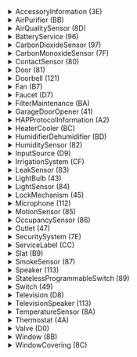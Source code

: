 <details><summary>AccessoryInformation (3E)</summary><br><table>
<tr><th>Characteristic</th<th>UUID</th><th>Format</th><th>Perms</th><th>Values</th></tr>
<tr><td>Identify *</td><td>14</td><td>BOOL</td><td>PW</td><td>false (0) / true (1)</td></tr>
<tr><td>FirmwareRevision</td><td>52</td><td>STRING</td><td>PR+EV</td><td>(max 64 characters)</td></tr>
<tr><td>Manufacturer</td><td>20</td><td>STRING</td><td>PR</td><td>(max 64 characters)</td></tr>
<tr><td>Model</td><td>21</td><td>STRING</td><td>PR</td><td>(max 64 characters)</td></tr>
<tr><td>Name</td><td>23</td><td>STRING</td><td>PR</td><td>(max 64 characters)</td></tr>
<tr><td>SerialNumber</td><td>30</td><td>STRING</td><td>PR</td><td>(max 64 characters)</td></tr>
<tr><td>HardwareRevision</td><td>53</td><td>STRING</td><td>PR</td><td>(max 64 characters)</td></tr>
<tr><td>AccessoryFlags</td><td>A6</td><td>UINT32</td><td>PR+EV</td><td>1-1</td></tr>
</table><br></details>
<details><summary>AirPurifier (BB)</summary><br><table>
<tr><th>Characteristic</th<th>UUID</th><th>Format</th><th>Perms</th><th>Values</th></tr>
<tr><td>Active *</td><td>B0</td><td>UINT8</td><td>PW+PR+EV</td><td>INACTIVE (0)<br>ACIVE (1)</tr>
<tr><td>CurrentAirPurifierState *</td><td>A9</td><td>UINT8</td><td>PR+EV</td><td>INACTIVE (0)<br>IDLE (1)<br>PURIFYING (2)</tr>
<tr><td>TargetAirPurifierState *</td><td>A8</td><td>UINT8</td><td>PW+PR+EV</td><td>MANUAL (0)<br>AUTO (1)</tr>
<tr><td>Name</td><td>23</td><td>STRING</td><td>PR</td><td>(max 64 characters)</td></tr>
<tr><td>RotationSpeed</td><td>29</td><td>FLOAT</td><td>PR+PW+EV</td><td>0-100</td></tr>
<tr><td>SwingMode</td><td>B6</td><td>UINT8</td><td>PR+EV+PW</td><td>SWING_DISABLED (0)<br>SWING_ENABLED (1)</tr>
<tr><td>LockPhysicalControls</td><td>A7</td><td>UINT8</td><td>PW+PR+EV</td><td>CONTROL_LOCK_DISABLED (0)<br>CONTROL_LOCK_ENABLED (1)</tr>
</table><br></details>
<details><summary>AirQualitySensor (8D)</summary><br><table>
<tr><th>Characteristic</th<th>UUID</th><th>Format</th><th>Perms</th><th>Values</th></tr>
<tr><td>AirQuality *</td><td>95</td><td>UINT8</td><td>PR+EV</td><td>UNKNOWN (0)<br>EXCELLENT (1)<br>GOOD (2)<br>FAIR (3)<br>INFERIOR (4)<br>POOR (5)</tr>
<tr><td>Name</td><td>23</td><td>STRING</td><td>PR</td><td>(max 64 characters)</td></tr>
<tr><td>OzoneDensity</td><td>C3</td><td>FLOAT</td><td>PR+EV</td><td>0-1000</td></tr>
<tr><td>NitrogenDioxideDensity</td><td>C4</td><td>FLOAT</td><td>PR+EV</td><td>0-1000</td></tr>
<tr><td>SulphurDioxideDensity</td><td>C5</td><td>FLOAT</td><td>PR+EV</td><td>0-1000</td></tr>
<tr><td>PM25Density</td><td>C6</td><td>FLOAT</td><td>PR+EV</td><td>0-1000</td></tr>
<tr><td>PM10Density</td><td>C7</td><td>FLOAT</td><td>PR+EV</td><td>0-1000</td></tr>
<tr><td>VOCDensity</td><td>C8</td><td>FLOAT</td><td>PR+EV</td><td>0-1000</td></tr>
<tr><td>StatusActive</td><td>75</td><td>BOOL</td><td>PR+EV</td><td>false (0) / true (1)</td></tr>
<tr><td>StatusFault</td><td>77</td><td>UINT8</td><td>PR+EV</td><td>NO_FAULT (0)<br>FAULT (1)</tr>
<tr><td>StatusTampered</td><td>7A</td><td>UINT8</td><td>PR+EV</td><td>NOT_TAMPERED (0)<br>TAMPERED (1)</tr>
<tr><td>StatusLowBattery</td><td>79</td><td>UINT8</td><td>PR+EV</td><td>NOT_LOW_BATTERY (0)<br>LOW_BATTERY (1)</tr>
</table><br></details>
<details><summary>BatteryService (96)</summary><br><table>
<tr><th>Characteristic</th<th>UUID</th><th>Format</th><th>Perms</th><th>Values</th></tr>
<tr><td>BatteryLevel *</td><td>68</td><td>UINT8</td><td>PR+EV</td><td>0-100</td></tr>
<tr><td>ChargingState *</td><td>8F</td><td>UINT8</td><td>PR+EV</td><td>NOT_CHARGING (0)<br>CHARGING (1)<br>NOT_CHARGEABLE (2)</tr>
<tr><td>StatusLowBattery *</td><td>79</td><td>UINT8</td><td>PR+EV</td><td>NOT_LOW_BATTERY (0)<br>LOW_BATTERY (1)</tr>
<tr><td>Name</td><td>23</td><td>STRING</td><td>PR</td><td>(max 64 characters)</td></tr>
</table><br></details>
<details><summary>CarbonDioxideSensor (97)</summary><br><table>
<tr><th>Characteristic</th<th>UUID</th><th>Format</th><th>Perms</th><th>Values</th></tr>
<tr><td>CarbonDioxideDetected *</td><td>92</td><td>UINT8</td><td>PR+EV</td><td>NORMAL (0)<br>ABNORMAL (1)</tr>
<tr><td>Name</td><td>23</td><td>STRING</td><td>PR</td><td>(max 64 characters)</td></tr>
<tr><td>StatusActive</td><td>75</td><td>BOOL</td><td>PR+EV</td><td>false (0) / true (1)</td></tr>
<tr><td>StatusFault</td><td>77</td><td>UINT8</td><td>PR+EV</td><td>NO_FAULT (0)<br>FAULT (1)</tr>
<tr><td>StatusTampered</td><td>7A</td><td>UINT8</td><td>PR+EV</td><td>NOT_TAMPERED (0)<br>TAMPERED (1)</tr>
<tr><td>StatusLowBattery</td><td>79</td><td>UINT8</td><td>PR+EV</td><td>NOT_LOW_BATTERY (0)<br>LOW_BATTERY (1)</tr>
<tr><td>CarbonDioxideLevel</td><td>93</td><td>FLOAT</td><td>PR+EV</td><td>0-100000</td></tr>
<tr><td>CarbonDioxidePeakLevel</td><td>94</td><td>FLOAT</td><td>PR+EV</td><td>0-100000</td></tr>
</table><br></details>
<details><summary>CarbonMonoxideSensor (7F)</summary><br><table>
<tr><th>Characteristic</th<th>UUID</th><th>Format</th><th>Perms</th><th>Values</th></tr>
<tr><td>CarbonMonoxideDetected *</td><td>69</td><td>UINT8</td><td>PR+EV</td><td>NORMAL (0)<br>ABNORMAL (1)</tr>
<tr><td>Name</td><td>23</td><td>STRING</td><td>PR</td><td>(max 64 characters)</td></tr>
<tr><td>StatusActive</td><td>75</td><td>BOOL</td><td>PR+EV</td><td>false (0) / true (1)</td></tr>
<tr><td>StatusFault</td><td>77</td><td>UINT8</td><td>PR+EV</td><td>NO_FAULT (0)<br>FAULT (1)</tr>
<tr><td>StatusTampered</td><td>7A</td><td>UINT8</td><td>PR+EV</td><td>NOT_TAMPERED (0)<br>TAMPERED (1)</tr>
<tr><td>StatusLowBattery</td><td>79</td><td>UINT8</td><td>PR+EV</td><td>NOT_LOW_BATTERY (0)<br>LOW_BATTERY (1)</tr>
<tr><td>CarbonMonoxideLevel</td><td>90</td><td>FLOAT</td><td>PR+EV</td><td>0-100</td></tr>
<tr><td>CarbonMonoxidePeakLevel</td><td>91</td><td>FLOAT</td><td>PR+EV</td><td>0-100</td></tr>
</table><br></details>
<details><summary>ContactSensor (80)</summary><br><table>
<tr><th>Characteristic</th<th>UUID</th><th>Format</th><th>Perms</th><th>Values</th></tr>
<tr><td>ContactSensorState *</td><td>6A</td><td>UINT8</td><td>PR+EV</td><td>DETECTED (0)<br>NOT_DETECTED (1)</tr>
<tr><td>Name</td><td>23</td><td>STRING</td><td>PR</td><td>(max 64 characters)</td></tr>
<tr><td>StatusActive</td><td>75</td><td>BOOL</td><td>PR+EV</td><td>false (0) / true (1)</td></tr>
<tr><td>StatusFault</td><td>77</td><td>UINT8</td><td>PR+EV</td><td>NO_FAULT (0)<br>FAULT (1)</tr>
<tr><td>StatusTampered</td><td>7A</td><td>UINT8</td><td>PR+EV</td><td>NOT_TAMPERED (0)<br>TAMPERED (1)</tr>
<tr><td>StatusLowBattery</td><td>79</td><td>UINT8</td><td>PR+EV</td><td>NOT_LOW_BATTERY (0)<br>LOW_BATTERY (1)</tr>
</table><br></details>
<details><summary>Door (81)</summary><br><table>
<tr><th>Characteristic</th<th>UUID</th><th>Format</th><th>Perms</th><th>Values</th></tr>
<tr><td>CurrentPosition *</td><td>6D</td><td>UINT8</td><td>PR+EV</td><td>0-100</td></tr>
<tr><td>TargetPosition *</td><td>7C</td><td>UINT8</td><td>PW+PR+EV</td><td>0-100</td></tr>
<tr><td>PositionState *</td><td>72</td><td>UINT8</td><td>PR+EV</td><td>GOING_TO_MINIMUM (0)<br>GOING_TO_MAXIMUM (1)<br>STOPPED (2)</tr>
<tr><td>Name</td><td>23</td><td>STRING</td><td>PR</td><td>(max 64 characters)</td></tr>
<tr><td>HoldPosition</td><td>6F</td><td>BOOL</td><td>PW</td><td>false (0) / true (1)</td></tr>
<tr><td>ObstructionDetected</td><td>24</td><td>BOOL</td><td>PR+EV</td><td>false (0) / true (1)</td></tr>
</table><br></details>
<details><summary>Doorbell (121)</summary><br><table>
<tr><th>Characteristic</th<th>UUID</th><th>Format</th><th>Perms</th><th>Values</th></tr>
<tr><td>ProgrammableSwitchEvent *</td><td>73</td><td>UINT8</td><td>PR+EV+NV</td><td>SINGLE_PRESS (0)<br>DOUBLE_PRESS (1)<br>LONG_PRESS (2)</tr>
<tr><td>Name</td><td>23</td><td>STRING</td><td>PR</td><td>(max 64 characters)</td></tr>
<tr><td>Volume</td><td>119</td><td>UINT8</td><td>PW+PR+EV</td><td>0-100</td></tr>
<tr><td>Brightness</td><td>8</td><td>INT</td><td>PR+PW+EV</td><td>0-100</td></tr>
</table><br></details>
<details><summary>Fan (B7)</summary><br><table>
<tr><th>Characteristic</th<th>UUID</th><th>Format</th><th>Perms</th><th>Values</th></tr>
<tr><td>Active *</td><td>B0</td><td>UINT8</td><td>PW+PR+EV</td><td>INACTIVE (0)<br>ACIVE (1)</tr>
<tr><td>Name</td><td>23</td><td>STRING</td><td>PR</td><td>(max 64 characters)</td></tr>
<tr><td>CurrentFanState</td><td>AF</td><td>UINT8</td><td>PR+EV</td><td>INACTIVE (0)<br>IDLE (1)<br>BLOWING (2)</tr>
<tr><td>TargetFanState</td><td>BF</td><td>UINT8</td><td>PW+PR+EV</td><td>MANUAL (0)<br>AUTO (1)</tr>
<tr><td>RotationDirection</td><td>28</td><td>INT</td><td>PR+PW+EV</td><td>CLOCKWISE (0)<br>COUNTERCLOCKWISE (1)</tr>
<tr><td>RotationSpeed</td><td>29</td><td>FLOAT</td><td>PR+PW+EV</td><td>0-100</td></tr>
<tr><td>SwingMode</td><td>B6</td><td>UINT8</td><td>PR+EV+PW</td><td>SWING_DISABLED (0)<br>SWING_ENABLED (1)</tr>
<tr><td>LockPhysicalControls</td><td>A7</td><td>UINT8</td><td>PW+PR+EV</td><td>CONTROL_LOCK_DISABLED (0)<br>CONTROL_LOCK_ENABLED (1)</tr>
</table><br></details>
<details><summary>Faucet (D7)</summary><br><table>
<tr><th>Characteristic</th<th>UUID</th><th>Format</th><th>Perms</th><th>Values</th></tr>
<tr><td>Active *</td><td>B0</td><td>UINT8</td><td>PW+PR+EV</td><td>INACTIVE (0)<br>ACIVE (1)</tr>
<tr><td>StatusFault</td><td>77</td><td>UINT8</td><td>PR+EV</td><td>NO_FAULT (0)<br>FAULT (1)</tr>
<tr><td>Name</td><td>23</td><td>STRING</td><td>PR</td><td>(max 64 characters)</td></tr>
</table><br></details>
<details><summary>FilterMaintenance (BA)</summary><br><table>
<tr><th>Characteristic</th<th>UUID</th><th>Format</th><th>Perms</th><th>Values</th></tr>
<tr><td>FilterChangeIndication *</td><td>AC</td><td>UINT8</td><td>PR+EV</td><td>NO_CHANGE_NEEDED (0)<br>CHANGE_NEEDED (1)</tr>
<tr><td>Name</td><td>23</td><td>STRING</td><td>PR</td><td>(max 64 characters)</td></tr>
<tr><td>FilterLifeLevel</td><td>AB</td><td>FLOAT</td><td>PR+EV</td><td>0-100</td></tr>
<tr><td>ResetFilterIndication</td><td>AD</td><td>UINT8</td><td>PW</td><td>1-1</td></tr>
</table><br></details>
<details><summary>GarageDoorOpener (41)</summary><br><table>
<tr><th>Characteristic</th<th>UUID</th><th>Format</th><th>Perms</th><th>Values</th></tr>
<tr><td>CurrentDoorState *</td><td>E</td><td>UINT8</td><td>PR+EV</td><td>OPEN (0)<br>CLOSED (1)<br>OPENING (2)<br>CLOSING (3)<br>STOPPED (4)</tr>
<tr><td>TargetDoorState *</td><td>32</td><td>UINT8</td><td>PW+PR+EV</td><td>OPEN (0)<br>CLOSED (1)</tr>
<tr><td>ObstructionDetected *</td><td>24</td><td>BOOL</td><td>PR+EV</td><td>false (0) / true (1)</td></tr>
<tr><td>LockCurrentState</td><td>1D</td><td>UINT8</td><td>PR+EV</td><td>UNLOCKED (0)<br>LOCKED (1)<br>JAMMED (2)<br>UNKNOWN (3)</tr>
<tr><td>LockTargetState</td><td>1E</td><td>UINT8</td><td>PW+PR+EV</td><td>UNLOCK (0)<br>LOCK (1)</tr>
<tr><td>Name</td><td>23</td><td>STRING</td><td>PR</td><td>(max 64 characters)</td></tr>
</table><br></details>
<details><summary>HAPProtocolInformation (A2)</summary><br><table>
<tr><th>Characteristic</th<th>UUID</th><th>Format</th><th>Perms</th><th>Values</th></tr>
<tr><td>Version *</td><td>37</td><td>STRING</td><td>PR</td><td>(max 64 characters)</td></tr>
</table><br></details>
<details><summary>HeaterCooler (BC)</summary><br><table>
<tr><th>Characteristic</th<th>UUID</th><th>Format</th><th>Perms</th><th>Values</th></tr>
<tr><td>Active *</td><td>B0</td><td>UINT8</td><td>PW+PR+EV</td><td>INACTIVE (0)<br>ACIVE (1)</tr>
<tr><td>CurrentTemperature *</td><td>11</td><td>FLOAT</td><td>PR+EV</td><td>0-100</td></tr>
<tr><td>CurrentHeaterCoolerState *</td><td>B1</td><td>UINT8</td><td>PR+EV</td><td>INACTIVE (0)<br>IDLE (1)<br>HEATING (2)<br>COOLING (3)</tr>
<tr><td>TargetHeaterCoolerState *</td><td>B2</td><td>UINT8</td><td>PW+PR+EV</td><td>AUTO (0)<br>HEAT (1)<br>COOL (2)</tr>
<tr><td>Name</td><td>23</td><td>STRING</td><td>PR</td><td>(max 64 characters)</td></tr>
<tr><td>RotationSpeed</td><td>29</td><td>FLOAT</td><td>PR+PW+EV</td><td>0-100</td></tr>
<tr><td>TemperatureDisplayUnits</td><td>36</td><td>UINT8</td><td>PW+PR+EV</td><td>CELSIUS (0)<br>FAHRENHEIT (1)</tr>
<tr><td>SwingMode</td><td>B6</td><td>UINT8</td><td>PR+EV+PW</td><td>SWING_DISABLED (0)<br>SWING_ENABLED (1)</tr>
<tr><td>CoolingThresholdTemperature</td><td>D</td><td>FLOAT</td><td>PR+PW+EV</td><td>10-35</td></tr>
<tr><td>HeatingThresholdTemperature</td><td>12</td><td>FLOAT</td><td>PR+PW+EV</td><td>0-25</td></tr>
<tr><td>LockPhysicalControls</td><td>A7</td><td>UINT8</td><td>PW+PR+EV</td><td>CONTROL_LOCK_DISABLED (0)<br>CONTROL_LOCK_ENABLED (1)</tr>
</table><br></details>
<details><summary>HumidifierDehumidifier (BD)</summary><br><table>
<tr><th>Characteristic</th<th>UUID</th><th>Format</th><th>Perms</th><th>Values</th></tr>
<tr><td>Active *</td><td>B0</td><td>UINT8</td><td>PW+PR+EV</td><td>INACTIVE (0)<br>ACIVE (1)</tr>
<tr><td>CurrentRelativeHumidity *</td><td>10</td><td>FLOAT</td><td>PR+EV</td><td>0-100</td></tr>
<tr><td>CurrentHumidifierDehumidifierState *</td><td>B3</td><td>UINT8</td><td>PR+EV</td><td>INACTIVE (0)<br>IDLE (1)<br>HUMIDIFYING (2)<br>DEHUMIDIFYING (3)</tr>
<tr><td>TargetHumidifierDehumidifierState *</td><td>B4</td><td>UINT8</td><td>PW+PR+EV</td><td>AUTO (0)<br>HUMIDIFY (1)<br>DEHUMIDIFY (2)</tr>
<tr><td>Name</td><td>23</td><td>STRING</td><td>PR</td><td>(max 64 characters)</td></tr>
<tr><td>RelativeHumidityDehumidifierThreshold</td><td>C9</td><td>FLOAT</td><td>PR+PW+EV</td><td>0-100</td></tr>
<tr><td>RelativeHumidityHumidifierThreshold</td><td>CA</td><td>FLOAT</td><td>PR+PW+EV</td><td>0-100</td></tr>
<tr><td>RotationSpeed</td><td>29</td><td>FLOAT</td><td>PR+PW+EV</td><td>0-100</td></tr>
<tr><td>SwingMode</td><td>B6</td><td>UINT8</td><td>PR+EV+PW</td><td>SWING_DISABLED (0)<br>SWING_ENABLED (1)</tr>
<tr><td>WaterLevel</td><td>B5</td><td>FLOAT</td><td>PR+EV</td><td>0-100</td></tr>
<tr><td>LockPhysicalControls</td><td>A7</td><td>UINT8</td><td>PW+PR+EV</td><td>CONTROL_LOCK_DISABLED (0)<br>CONTROL_LOCK_ENABLED (1)</tr>
</table><br></details>
<details><summary>HumiditySensor (82)</summary><br><table>
<tr><th>Characteristic</th<th>UUID</th><th>Format</th><th>Perms</th><th>Values</th></tr>
<tr><td>CurrentRelativeHumidity *</td><td>10</td><td>FLOAT</td><td>PR+EV</td><td>0-100</td></tr>
<tr><td>Name</td><td>23</td><td>STRING</td><td>PR</td><td>(max 64 characters)</td></tr>
<tr><td>StatusActive</td><td>75</td><td>BOOL</td><td>PR+EV</td><td>false (0) / true (1)</td></tr>
<tr><td>StatusFault</td><td>77</td><td>UINT8</td><td>PR+EV</td><td>NO_FAULT (0)<br>FAULT (1)</tr>
<tr><td>StatusTampered</td><td>7A</td><td>UINT8</td><td>PR+EV</td><td>NOT_TAMPERED (0)<br>TAMPERED (1)</tr>
<tr><td>StatusLowBattery</td><td>79</td><td>UINT8</td><td>PR+EV</td><td>NOT_LOW_BATTERY (0)<br>LOW_BATTERY (1)</tr>
</table><br></details>
<details><summary>InputSource (D9)</summary><br><table>
<tr><th>Characteristic</th<th>UUID</th><th>Format</th><th>Perms</th><th>Values</th></tr>
<tr><td>ConfiguredName</td><td>E3</td><td>STRING</td><td>PW+PR+EV</td><td>(max 64 characters)</td></tr>
<tr><td>IsConfigured</td><td>D6</td><td>UINT8</td><td>PR+EV</td><td>NOT_CONFIGURED (0)<br>CONFIGURED (1)</tr>
<tr><td>Identifier *</td><td>E6</td><td>UINT32</td><td>PR</td><td>0-255</td></tr>
<tr><td>CurrentVisibilityState</td><td>135</td><td>UINT8</td><td>PR+EV</td><td>0-1</td></tr>
<tr><td>TargetVisibilityState</td><td>134</td><td>UINT8</td><td>PW+PR+EV</td><td>0-1</td></tr>
</table><br></details>
<details><summary>IrrigationSystem (CF)</summary><br><table>
<tr><th>Characteristic</th<th>UUID</th><th>Format</th><th>Perms</th><th>Values</th></tr>
<tr><td>Active *</td><td>B0</td><td>UINT8</td><td>PW+PR+EV</td><td>INACTIVE (0)<br>ACIVE (1)</tr>
<tr><td>ProgramMode *</td><td>D1</td><td>UINT8</td><td>PR+EV</td><td>NONE (0)<br>SCHEDULED (1)<br>SCHEDULE_OVERRIDEN (2)</tr>
<tr><td>InUse *</td><td>D2</td><td>UINT8</td><td>PR+EV</td><td>NOT_IN_USE (0)<br>IN_USE (1)</tr>
<tr><td>RemainingDuration</td><td>D4</td><td>UINT32</td><td>PR+EV</td><td>0-3600</td></tr>
<tr><td>StatusFault</td><td>77</td><td>UINT8</td><td>PR+EV</td><td>NO_FAULT (0)<br>FAULT (1)</tr>
</table><br></details>
<details><summary>LeakSensor (83)</summary><br><table>
<tr><th>Characteristic</th<th>UUID</th><th>Format</th><th>Perms</th><th>Values</th></tr>
<tr><td>LeakDetected *</td><td>70</td><td>UINT8</td><td>PR+EV</td><td>NOT_DETECTED (0)<br>DETECTED (1)</tr>
<tr><td>Name</td><td>23</td><td>STRING</td><td>PR</td><td>(max 64 characters)</td></tr>
<tr><td>StatusActive</td><td>75</td><td>BOOL</td><td>PR+EV</td><td>false (0) / true (1)</td></tr>
<tr><td>StatusFault</td><td>77</td><td>UINT8</td><td>PR+EV</td><td>NO_FAULT (0)<br>FAULT (1)</tr>
<tr><td>StatusTampered</td><td>7A</td><td>UINT8</td><td>PR+EV</td><td>NOT_TAMPERED (0)<br>TAMPERED (1)</tr>
<tr><td>StatusLowBattery</td><td>79</td><td>UINT8</td><td>PR+EV</td><td>NOT_LOW_BATTERY (0)<br>LOW_BATTERY (1)</tr>
</table><br></details>
<details><summary>LightBulb (43)</summary><br><table>
<tr><th>Characteristic</th<th>UUID</th><th>Format</th><th>Perms</th><th>Values</th></tr>
<tr><td>On *</td><td>25</td><td>BOOL</td><td>PR+PW+EV</td><td>false (0) / true (1)</td></tr>
<tr><td>Brightness</td><td>8</td><td>INT</td><td>PR+PW+EV</td><td>0-100</td></tr>
<tr><td>Hue</td><td>13</td><td>FLOAT</td><td>PR+PW+EV</td><td>0-360</td></tr>
<tr><td>Name</td><td>23</td><td>STRING</td><td>PR</td><td>(max 64 characters)</td></tr>
<tr><td>Saturation</td><td>2F</td><td>FLOAT</td><td>PR+PW+EV</td><td>0-100</td></tr>
<tr><td>ColorTemperature</td><td>CE</td><td>UINT32</td><td>PR+PW+EV</td><td>140-500</td></tr>
</table><br></details>
<details><summary>LightSensor (84)</summary><br><table>
<tr><th>Characteristic</th<th>UUID</th><th>Format</th><th>Perms</th><th>Values</th></tr>
<tr><td>CurrentAmbientLightLevel *</td><td>6B</td><td>FLOAT</td><td>PR+EV</td><td>0.0001-100000</td></tr>
<tr><td>Name</td><td>23</td><td>STRING</td><td>PR</td><td>(max 64 characters)</td></tr>
<tr><td>StatusActive</td><td>75</td><td>BOOL</td><td>PR+EV</td><td>false (0) / true (1)</td></tr>
<tr><td>StatusFault</td><td>77</td><td>UINT8</td><td>PR+EV</td><td>NO_FAULT (0)<br>FAULT (1)</tr>
<tr><td>StatusTampered</td><td>7A</td><td>UINT8</td><td>PR+EV</td><td>NOT_TAMPERED (0)<br>TAMPERED (1)</tr>
<tr><td>StatusLowBattery</td><td>79</td><td>UINT8</td><td>PR+EV</td><td>NOT_LOW_BATTERY (0)<br>LOW_BATTERY (1)</tr>
</table><br></details>
<details><summary>LockMechanism (45)</summary><br><table>
<tr><th>Characteristic</th<th>UUID</th><th>Format</th><th>Perms</th><th>Values</th></tr>
<tr><td>LockCurrentState *</td><td>1D</td><td>UINT8</td><td>PR+EV</td><td>UNLOCKED (0)<br>LOCKED (1)<br>JAMMED (2)<br>UNKNOWN (3)</tr>
<tr><td>LockTargetState *</td><td>1E</td><td>UINT8</td><td>PW+PR+EV</td><td>UNLOCK (0)<br>LOCK (1)</tr>
<tr><td>Name</td><td>23</td><td>STRING</td><td>PR</td><td>(max 64 characters)</td></tr>
</table><br></details>
<details><summary>Microphone (112)</summary><br><table>
<tr><th>Characteristic</th<th>UUID</th><th>Format</th><th>Perms</th><th>Values</th></tr>
<tr><td>Mute *</td><td>11A</td><td>BOOL</td><td>PW+PR+EV</td><td>false (0) / true (1)</td></tr>
<tr><td>Name</td><td>23</td><td>STRING</td><td>PR</td><td>(max 64 characters)</td></tr>
<tr><td>Volume</td><td>119</td><td>UINT8</td><td>PW+PR+EV</td><td>0-100</td></tr>
</table><br></details>
<details><summary>MotionSensor (85)</summary><br><table>
<tr><th>Characteristic</th<th>UUID</th><th>Format</th><th>Perms</th><th>Values</th></tr>
<tr><td>MotionDetected *</td><td>22</td><td>BOOL</td><td>PR+EV</td><td>false (0) / true (1)</td></tr>
<tr><td>Name</td><td>23</td><td>STRING</td><td>PR</td><td>(max 64 characters)</td></tr>
<tr><td>StatusActive</td><td>75</td><td>BOOL</td><td>PR+EV</td><td>false (0) / true (1)</td></tr>
<tr><td>StatusFault</td><td>77</td><td>UINT8</td><td>PR+EV</td><td>NO_FAULT (0)<br>FAULT (1)</tr>
<tr><td>StatusTampered</td><td>7A</td><td>UINT8</td><td>PR+EV</td><td>NOT_TAMPERED (0)<br>TAMPERED (1)</tr>
<tr><td>StatusLowBattery</td><td>79</td><td>UINT8</td><td>PR+EV</td><td>NOT_LOW_BATTERY (0)<br>LOW_BATTERY (1)</tr>
</table><br></details>
<details><summary>OccupancySensor (86)</summary><br><table>
<tr><th>Characteristic</th<th>UUID</th><th>Format</th><th>Perms</th><th>Values</th></tr>
<tr><td>OccupancyDetected *</td><td>71</td><td>UINT8</td><td>PR+EV</td><td>NOT_DETECTED (0)<br>DETECTED (1)</tr>
<tr><td>Name</td><td>23</td><td>STRING</td><td>PR</td><td>(max 64 characters)</td></tr>
<tr><td>StatusActive</td><td>75</td><td>BOOL</td><td>PR+EV</td><td>false (0) / true (1)</td></tr>
<tr><td>StatusFault</td><td>77</td><td>UINT8</td><td>PR+EV</td><td>NO_FAULT (0)<br>FAULT (1)</tr>
<tr><td>StatusTampered</td><td>7A</td><td>UINT8</td><td>PR+EV</td><td>NOT_TAMPERED (0)<br>TAMPERED (1)</tr>
<tr><td>StatusLowBattery</td><td>79</td><td>UINT8</td><td>PR+EV</td><td>NOT_LOW_BATTERY (0)<br>LOW_BATTERY (1)</tr>
</table><br></details>
<details><summary>Outlet (47)</summary><br><table>
<tr><th>Characteristic</th<th>UUID</th><th>Format</th><th>Perms</th><th>Values</th></tr>
<tr><td>On *</td><td>25</td><td>BOOL</td><td>PR+PW+EV</td><td>false (0) / true (1)</td></tr>
<tr><td>OutletInUse *</td><td>26</td><td>BOOL</td><td>PR+EV</td><td>false (0) / true (1)</td></tr>
<tr><td>Name</td><td>23</td><td>STRING</td><td>PR</td><td>(max 64 characters)</td></tr>
</table><br></details>
<details><summary>SecuritySystem (7E)</summary><br><table>
<tr><th>Characteristic</th<th>UUID</th><th>Format</th><th>Perms</th><th>Values</th></tr>
<tr><td>SecuritySystemCurrentState *</td><td>66</td><td>UINT8</td><td>PR+EV</td><td>ARMED_STAY (0)<br>ARMED_AWAY (1)<br>ARMED_NIGHT (2)<br>DISARMED (3)<br>ALARM_TRIGGERED (4)</tr>
<tr><td>SecuritySystemTargetState *</td><td>67</td><td>UINT8</td><td>PW+PR+EV</td><td>ARM_STAY (0)<br>ARM_AWAY (1)<br>ARM_NIGHT (2)<br>DISARM (3)</tr>
<tr><td>Name</td><td>23</td><td>STRING</td><td>PR</td><td>(max 64 characters)</td></tr>
<tr><td>SecuritySystemAlarmType</td><td>8E</td><td>UINT8</td><td>PR+EV</td><td>KNOWN (0)<br>UNKNOWN (1)</tr>
<tr><td>StatusFault</td><td>77</td><td>UINT8</td><td>PR+EV</td><td>NO_FAULT (0)<br>FAULT (1)</tr>
<tr><td>StatusTampered</td><td>7A</td><td>UINT8</td><td>PR+EV</td><td>NOT_TAMPERED (0)<br>TAMPERED (1)</tr>
</table><br></details>
<details><summary>ServiceLabel (CC)</summary><br><table>
<tr><th>Characteristic</th<th>UUID</th><th>Format</th><th>Perms</th><th>Values</th></tr>
<tr><td>ServiceLabelNamespace *</td><td>CD</td><td>UINT8</td><td>PR</td><td>DOTS (0)<br>NUMERALS (1)</tr>
</table><br></details>
<details><summary>Slat (B9)</summary><br><table>
<tr><th>Characteristic</th<th>UUID</th><th>Format</th><th>Perms</th><th>Values</th></tr>
<tr><td>CurrentSlatState *</td><td>AA</td><td>UINT8</td><td>PR+EV</td><td>FIXED (0)<br>JAMMED (1)<br>SWINGING (2)</tr>
<tr><td>SlatType *</td><td>C0</td><td>UINT8</td><td>PR</td><td>HORIZONTAL (0)<br>VERTICAL (1)</tr>
<tr><td>Name</td><td>23</td><td>STRING</td><td>PR</td><td>(max 64 characters)</td></tr>
<tr><td>SwingMode</td><td>B6</td><td>UINT8</td><td>PR+EV+PW</td><td>SWING_DISABLED (0)<br>SWING_ENABLED (1)</tr>
<tr><td>CurrentTiltAngle</td><td>C1</td><td>INT</td><td>PR+EV</td><td>-90-90</td></tr>
<tr><td>TargetTiltAngle</td><td>C2</td><td>INT</td><td>PW+PR+EV</td><td>-90-90</td></tr>
</table><br></details>
<details><summary>SmokeSensor (87)</summary><br><table>
<tr><th>Characteristic</th<th>UUID</th><th>Format</th><th>Perms</th><th>Values</th></tr>
<tr><td>SmokeDetected *</td><td>76</td><td>UINT8</td><td>PR+EV</td><td>NOT_DETECTED (0)<br>DETECTED (1)</tr>
<tr><td>Name</td><td>23</td><td>STRING</td><td>PR</td><td>(max 64 characters)</td></tr>
<tr><td>StatusActive</td><td>75</td><td>BOOL</td><td>PR+EV</td><td>false (0) / true (1)</td></tr>
<tr><td>StatusFault</td><td>77</td><td>UINT8</td><td>PR+EV</td><td>NO_FAULT (0)<br>FAULT (1)</tr>
<tr><td>StatusTampered</td><td>7A</td><td>UINT8</td><td>PR+EV</td><td>NOT_TAMPERED (0)<br>TAMPERED (1)</tr>
<tr><td>StatusLowBattery</td><td>79</td><td>UINT8</td><td>PR+EV</td><td>NOT_LOW_BATTERY (0)<br>LOW_BATTERY (1)</tr>
</table><br></details>
<details><summary>Speaker (113)</summary><br><table>
<tr><th>Characteristic</th<th>UUID</th><th>Format</th><th>Perms</th><th>Values</th></tr>
<tr><td>Mute *</td><td>11A</td><td>BOOL</td><td>PW+PR+EV</td><td>false (0) / true (1)</td></tr>
<tr><td>Name</td><td>23</td><td>STRING</td><td>PR</td><td>(max 64 characters)</td></tr>
<tr><td>Volume</td><td>119</td><td>UINT8</td><td>PW+PR+EV</td><td>0-100</td></tr>
</table><br></details>
<details><summary>StatelessProgrammableSwitch (89)</summary><br><table>
<tr><th>Characteristic</th<th>UUID</th><th>Format</th><th>Perms</th><th>Values</th></tr>
<tr><td>ProgrammableSwitchEvent *</td><td>73</td><td>UINT8</td><td>PR+EV+NV</td><td>SINGLE_PRESS (0)<br>DOUBLE_PRESS (1)<br>LONG_PRESS (2)</tr>
<tr><td>Name</td><td>23</td><td>STRING</td><td>PR</td><td>(max 64 characters)</td></tr>
<tr><td>ServiceLabelIndex</td><td>CB</td><td>UINT8</td><td>PR</td><td>1-255</td></tr>
</table><br></details>
<details><summary>Switch (49)</summary><br><table>
<tr><th>Characteristic</th<th>UUID</th><th>Format</th><th>Perms</th><th>Values</th></tr>
<tr><td>On *</td><td>25</td><td>BOOL</td><td>PR+PW+EV</td><td>false (0) / true (1)</td></tr>
<tr><td>Name</td><td>23</td><td>STRING</td><td>PR</td><td>(max 64 characters)</td></tr>
</table><br></details>
<details><summary>Television (D8)</summary><br><table>
<tr><th>Characteristic</th<th>UUID</th><th>Format</th><th>Perms</th><th>Values</th></tr>
<tr><td>Active *</td><td>B0</td><td>UINT8</td><td>PW+PR+EV</td><td>INACTIVE (0)<br>ACIVE (1)</tr>
<tr><td>ConfiguredName</td><td>E3</td><td>STRING</td><td>PW+PR+EV</td><td>(max 64 characters)</td></tr>
<tr><td>ActiveIdentifier</td><td>E7</td><td>UINT32</td><td>PW+PR+EV</td><td>0-255</td></tr>
<tr><td>RemoteKey</td><td>E1</td><td>UINT8</td><td>PW</td><td>0-16</td></tr>
<tr><td>PowerModeSelection</td><td>DF</td><td>UINT8</td><td>PW</td><td>0-1</td></tr>
</table><br></details>
<details><summary>TelevisionSpeaker (113)</summary><br><table>
<tr><th>Characteristic</th<th>UUID</th><th>Format</th><th>Perms</th><th>Values</th></tr>
<tr><td>VolumeControlType *</td><td>E9</td><td>UINT8</td><td>PR+EV</td><td>0-3</td></tr>
<tr><td>VolumeSelector *</td><td>EA</td><td>UINT8</td><td>PW</td><td>0-1</td></tr>
</table><br></details>
<details><summary>TemperatureSensor (8A)</summary><br><table>
<tr><th>Characteristic</th<th>UUID</th><th>Format</th><th>Perms</th><th>Values</th></tr>
<tr><td>CurrentTemperature *</td><td>11</td><td>FLOAT</td><td>PR+EV</td><td>0-100</td></tr>
<tr><td>Name</td><td>23</td><td>STRING</td><td>PR</td><td>(max 64 characters)</td></tr>
<tr><td>StatusActive</td><td>75</td><td>BOOL</td><td>PR+EV</td><td>false (0) / true (1)</td></tr>
<tr><td>StatusFault</td><td>77</td><td>UINT8</td><td>PR+EV</td><td>NO_FAULT (0)<br>FAULT (1)</tr>
<tr><td>StatusTampered</td><td>7A</td><td>UINT8</td><td>PR+EV</td><td>NOT_TAMPERED (0)<br>TAMPERED (1)</tr>
<tr><td>StatusLowBattery</td><td>79</td><td>UINT8</td><td>PR+EV</td><td>NOT_LOW_BATTERY (0)<br>LOW_BATTERY (1)</tr>
</table><br></details>
<details><summary>Thermostat (4A)</summary><br><table>
<tr><th>Characteristic</th<th>UUID</th><th>Format</th><th>Perms</th><th>Values</th></tr>
<tr><td>CurrentHeatingCoolingState *</td><td>F</td><td>UINT8</td><td>PR+EV</td><td>OFF (0)<br>HEATING (1)<br>COOLING (2)</tr>
<tr><td>TargetHeatingCoolingState *</td><td>33</td><td>UINT8</td><td>PW+PR+EV</td><td>OFF (0)<br>HEAT (1)<br>COOL (2)<br>AUTO (3)</tr>
<tr><td>CurrentTemperature *</td><td>11</td><td>FLOAT</td><td>PR+EV</td><td>0-100</td></tr>
<tr><td>TargetTemperature *</td><td>35</td><td>FLOAT</td><td>PW+PR+EV</td><td>10-38</td></tr>
<tr><td>TemperatureDisplayUnits *</td><td>36</td><td>UINT8</td><td>PW+PR+EV</td><td>CELSIUS (0)<br>FAHRENHEIT (1)</tr>
<tr><td>CoolingThresholdTemperature</td><td>D</td><td>FLOAT</td><td>PR+PW+EV</td><td>10-35</td></tr>
<tr><td>CurrentRelativeHumidity</td><td>10</td><td>FLOAT</td><td>PR+EV</td><td>0-100</td></tr>
<tr><td>HeatingThresholdTemperature</td><td>12</td><td>FLOAT</td><td>PR+PW+EV</td><td>0-25</td></tr>
<tr><td>Name</td><td>23</td><td>STRING</td><td>PR</td><td>(max 64 characters)</td></tr>
<tr><td>TargetRelativeHumidity</td><td>34</td><td>FLOAT</td><td>PW+PR+EV</td><td>0-100</td></tr>
</table><br></details>
<details><summary>Valve (D0)</summary><br><table>
<tr><th>Characteristic</th<th>UUID</th><th>Format</th><th>Perms</th><th>Values</th></tr>
<tr><td>Active *</td><td>B0</td><td>UINT8</td><td>PW+PR+EV</td><td>INACTIVE (0)<br>ACIVE (1)</tr>
<tr><td>InUse *</td><td>D2</td><td>UINT8</td><td>PR+EV</td><td>NOT_IN_USE (0)<br>IN_USE (1)</tr>
<tr><td>ValveType *</td><td>D5</td><td>UINT8</td><td>PR+EV</td><td>0-3</td></tr>
<tr><td>SetDuration</td><td>D3</td><td>UINT32</td><td>PW+PR+EV</td><td>0-3600</td></tr>
<tr><td>RemainingDuration</td><td>D4</td><td>UINT32</td><td>PR+EV</td><td>0-3600</td></tr>
<tr><td>IsConfigured</td><td>D6</td><td>UINT8</td><td>PR+EV</td><td>NOT_CONFIGURED (0)<br>CONFIGURED (1)</tr>
<tr><td>ServiceLabelIndex</td><td>CB</td><td>UINT8</td><td>PR</td><td>1-255</td></tr>
<tr><td>StatusFault</td><td>77</td><td>UINT8</td><td>PR+EV</td><td>NO_FAULT (0)<br>FAULT (1)</tr>
<tr><td>Name</td><td>23</td><td>STRING</td><td>PR</td><td>(max 64 characters)</td></tr>
</table><br></details>
<details><summary>Window (8B)</summary><br><table>
<tr><th>Characteristic</th<th>UUID</th><th>Format</th><th>Perms</th><th>Values</th></tr>
<tr><td>CurrentPosition *</td><td>6D</td><td>UINT8</td><td>PR+EV</td><td>0-100</td></tr>
<tr><td>TargetPosition *</td><td>7C</td><td>UINT8</td><td>PW+PR+EV</td><td>0-100</td></tr>
<tr><td>PositionState *</td><td>72</td><td>UINT8</td><td>PR+EV</td><td>GOING_TO_MINIMUM (0)<br>GOING_TO_MAXIMUM (1)<br>STOPPED (2)</tr>
<tr><td>Name</td><td>23</td><td>STRING</td><td>PR</td><td>(max 64 characters)</td></tr>
<tr><td>HoldPosition</td><td>6F</td><td>BOOL</td><td>PW</td><td>false (0) / true (1)</td></tr>
<tr><td>ObstructionDetected</td><td>24</td><td>BOOL</td><td>PR+EV</td><td>false (0) / true (1)</td></tr>
</table><br></details>
<details><summary>WindowCovering (8C)</summary><br><table>
<tr><th>Characteristic</th<th>UUID</th><th>Format</th><th>Perms</th><th>Values</th></tr>
<tr><td>TargetPosition *</td><td>7C</td><td>UINT8</td><td>PW+PR+EV</td><td>0-100</td></tr>
<tr><td>CurrentPosition *</td><td>6D</td><td>UINT8</td><td>PR+EV</td><td>0-100</td></tr>
<tr><td>PositionState *</td><td>72</td><td>UINT8</td><td>PR+EV</td><td>GOING_TO_MINIMUM (0)<br>GOING_TO_MAXIMUM (1)<br>STOPPED (2)</tr>
<tr><td>Name</td><td>23</td><td>STRING</td><td>PR</td><td>(max 64 characters)</td></tr>
<tr><td>HoldPosition</td><td>6F</td><td>BOOL</td><td>PW</td><td>false (0) / true (1)</td></tr>
<tr><td>CurrentHorizontalTiltAngle</td><td>6C</td><td>INT</td><td>PR+EV</td><td>-90-90</td></tr>
<tr><td>TargetHorizontalTiltAngle</td><td>7B</td><td>INT</td><td>PW+PR+EV</td><td>-90-90</td></tr>
<tr><td>CurrentVerticalTiltAngle</td><td>6E</td><td>INT</td><td>PR+EV</td><td>-90-90</td></tr>
<tr><td>TargetVerticalTiltAngle</td><td>7D</td><td>INT</td><td>PW+PR+EV</td><td>-90-90</td></tr>
<tr><td>ObstructionDetected</td><td>24</td><td>BOOL</td><td>PR+EV</td><td>false (0) / true (1)</td></tr>
</table><br></details>
